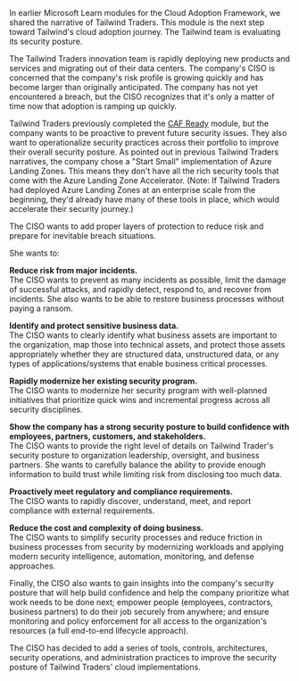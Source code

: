 In earlier Microsoft Learn modules for the Cloud Adoption Framework, we shared the narrative of Tailwind Traders. This module is the next step toward Tailwind's cloud adoption journey. The Tailwind team is evaluating its security posture.

The Tailwind Traders innovation team is rapidly deploying new products and services and migrating out of their data centers. The company's CISO is concerned that the company's risk profile is growing quickly and has become larger than originally anticipated. The company has not yet encountered a breach, but the CISO recognizes that it's only a matter of time now that adoption is ramping up quickly.

Tailwind Traders previously completed the [CAF Ready](/azure/cloud-adoption-framework/ready/) module, but the company wants to be proactive to prevent future security issues. They also want to operationalize security practices across their portfolio to improve their overall security posture. As pointed out in previous Tailwind Traders narratives, the company chose a "Start Small" implementation of Azure Landing Zones. This means they don't have all the rich security tools that come with the Azure Landing Zone Accelerator. (Note: If Tailwind Traders had deployed Azure Landing Zones at an enterprise scale from the beginning, they'd already have many of these tools in place, which would accelerate their security journey.)

The CISO wants to add proper layers of protection to reduce risk and prepare for inevitable breach situations.

She wants to:

**Reduce risk from major incidents.**  
The CISO wants to prevent as many incidents as possible, limit the damage of successful attacks, and rapidly detect, respond to, and recover from incidents. She also wants to be able to restore business processes without paying a ransom.

**Identify and protect sensitive business data.**  
The CISO wants to clearly identify what business assets are important to the organization, map those into technical assets, and protect those assets appropriately whether they are structured data, unstructured data, or any types of applications/systems that enable business critical processes.

**Rapidly modernize her existing security program.**  
The CISO wants to modernize her security program with well-planned initiatives that prioritize quick wins and incremental progress across all security disciplines.  

**Show the company has a strong security posture to build confidence with employees, partners, customers, and stakeholders.**  
The CISO wants to provide the right level of details on Tailwind Trader's security posture to organization leadership, oversight, and business partners. She wants to carefully balance the ability to provide enough information to build trust while limiting risk from disclosing too much data.  

**Proactively meet regulatory and compliance requirements.**  
The CISO wants to rapidly discover, understand, meet, and report compliance with external requirements.  

**Reduce the cost and complexity of doing business.**  
The CISO wants to simplify security processes and reduce friction in business processes from security by modernizing workloads and applying modern security intelligence, automation, monitoring, and defense approaches.  

Finally, the CISO also wants to gain insights into the company's security posture that will help build confidence and help the company prioritize what work needs to be done next; empower people (employees, contractors, business partners) to do their job securely from anywhere; and ensure monitoring and policy enforcement for all access to the organization's resources (a full end-to-end lifecycle approach).

The CISO has decided to add a series of tools, controls, architectures, security operations, and administration practices to improve the security posture of Tailwind Traders' cloud implementations.

